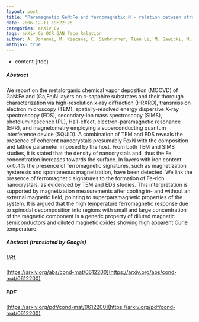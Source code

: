 ```yaml
---
layout: post
title: "Paramagnetic GaN:Fe and ferromagnetic N - relation between structural, electronic, and magnetic properties"
date: 2006-12-11 19:22:26
categories: arXiv_CV
tags: arXiv_CV OCR GAN Face Relation
author: A. Bonanni, M. Kiecana, C. Simbrunner, Tian Li, M. Sawicki, M. Wegscheider. M. Quast, H. Przybylinska, A. Navarro-Quezada, A. Wolos, W. Jantsch, T. Dietl
mathjax: true
---
```


* content
{:toc}

##### Abstract
We report on the metalorganic chemical vapor deposition (MOCVD) of GaN:Fe and (Ga,Fe)N layers on c-sapphire substrates and their thorough characterization via high-resolution x-ray diffraction (HRXRD), transmission electron microscopy (TEM), spatially-resolved energy dispersive X-ray spectroscopy (EDS), secondary-ion mass spectroscopy (SIMS), photoluminescence (PL), Hall-effect, electron-paramagnetic resonance (EPR), and magnetometry employing a superconducting quantum interference device (SQUID). A combination of TEM and EDS reveals the presence of coherent nanocrystals presumably FexN with the composition and lattice parameter imposed by the host. From both TEM and SIMS studies, it is stated that the density of nanocrystals and, thus the Fe concentration increases towards the surface. In layers with iron content x<0.4% the presence of ferromagnetic signatures, such as magnetization hysteresis and spontaneous magnetization, have been detected. We link the presence of ferromagnetic signatures to the formation of Fe-rich nanocrystals, as evidenced by TEM and EDS studies. This interpretation is supported by magnetization measurements after cooling in- and without an external magnetic field, pointing to superparamagnetic properties of the system. It is argued that the high temperature ferromagnetic response due to spinodal decomposition into regions with small and large concentration of the magnetic component is a generic property of diluted magnetic semiconductors and diluted magnetic oxides showing high apparent Curie temperature.

##### Abstract (translated by Google)


##### URL
[https://arxiv.org/abs/cond-mat/0612200](https://arxiv.org/abs/cond-mat/0612200)

##### PDF
[https://arxiv.org/pdf/cond-mat/0612200](https://arxiv.org/pdf/cond-mat/0612200)


